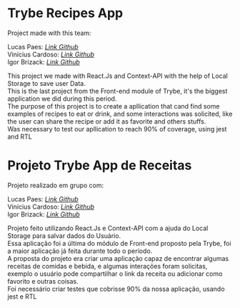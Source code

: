 #  Trybe Recipes App​

Project made with this team:<br>

Lucas Paes: _[Link Github](https://github.com/lucaspaesj)_<br>
Vinícius Cardoso: _[Link Github](https://github.com/viniciuscardoso-dev)_<br>
Igor Brizack: _[Link Github](https://github.com/IgorBrizack)_<br>

This project we made with React.Js and Context-API with the help of Local Storage to save user Data.<br>
This is the last project from the Front-end module of Trybe, it's the biggest application we did during this period.<br>
The purpose of this project is to create a apllication that cand find some examples of recipes to eat or drink, and some interactions was solicited, like the user can share the recipe or add it as favorite and others stuffs.<br>
Was necessary to test our apllication to reach 90% of coverage, using jest and RTL<br>


#  Projeto Trybe App de Receitas​

Projeto realizado em grupo com:<br>

Lucas Paes: _[Link Github](https://github.com/lucaspaesj)_<br>
Vinícius Cardoso: _[Link Github](https://github.com/viniciuscardoso-dev)_<br>
Igor Brizack: _[Link Github](https://github.com/IgorBrizack)_<br>

Projeto feito utilizando React.Js e Context-API com a ajuda do Local Storage para salvar dados do Usuário.<br> 
Essa aplicação foi a última do módulo de Front-end proposto pela Trybe, foi a maior aplicação já feita durante todo o período.<br>
A proposta do projeto era criar uma aplicação capaz de encontrar algumas receitas de comidas e bebida, e algumas interações foram solicitas, exemplo o usuário pode compartilhar o link da receita ou adicionar como favorito e outras coisas.<br>
Foi necessário criar testes que cobrisse 90% da nossa aplicação, usando jest e RTL <br>


